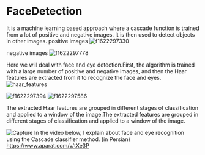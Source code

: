 # FaceDetection
It is a machine learning based approach where a cascade function is trained from a lot of positive and negative images. It is then used to detect objects in other images.
positive images
![f1622297330](https://user-images.githubusercontent.com/98385786/180828883-e0618454-2f85-4157-861a-f7e80ce6c4f9.jpg) 

negative images
![f1622297778](https://user-images.githubusercontent.com/98385786/180828959-0ad3bac9-d6d5-480b-9279-5826fe8c7895.jpg)



Here we will deal with face and eye detection.First, the algorithm is trained with a large number of positive and negative images, and then the Haar features are extracted from it to recognize the face and eyes.
![haar_features](https://user-images.githubusercontent.com/98385786/180821247-4459575e-39f8-4af6-a073-2ed0628dfece.jpg)

![f1622297394](https://user-images.githubusercontent.com/98385786/180823010-9b3ef8ea-fb8d-4ef0-9241-8b26384fe6a7.jpg)
![f1622297586](https://user-images.githubusercontent.com/98385786/180823019-e7c0b879-2c13-4ad7-8df4-a173fd6e39e5.jpg)

The extracted Haar features are grouped in different stages of classification and applied to a window of the image.The extracted features are grouped in different stages of classification and applied to a window of the image.

![Capture](https://user-images.githubusercontent.com/98385786/180827135-c73f140a-93eb-4a14-babb-9b355bc2b962.PNG)
In the video below, I explain about face and eye recognition using the Cascade classifier method. (in Persian)
https://www.aparat.com/v/tXe3P

